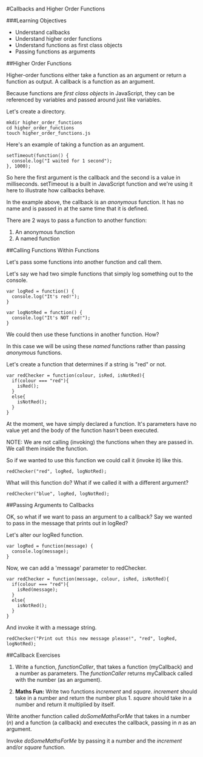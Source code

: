 #Callbacks and Higher Order Functions

###Learning Objectives
- Understand callbacks
- Understand higher order functions
- Understand functions as first class objects
- Passing functions as arguments

##Higher Order Functions

Higher-order functions either take a function as an argument or return a function as output. A callback is a function as an argument.

Because functions are *first class objects* in JavaScript, they can be referenced by variables and passed around just like variables.

Let's create a directory. 

```
mkdir higher_order_functions
cd higher_order_functions
touch higher_order_functions.js
```

Here's an example of taking a function as an argument.

```
setTimeout(function() {
  console.log("I waited for 1 second");
}, 1000);
```

So here the first argument is the callback and the second is a value in milliseconds. setTimeout is a built in JavaScript function and we're using it here to illustrate how callbacks behave. 

In the example above, the callback is an *anonymous* function. It has no name and is passed in at the same time that it is defined.

There are 2 ways to pass a function to another function:
1. An anonymous function
2. A named function

##Calling Functions Within Functions

Let's pass some functions into another function and call them.

Let's say we had two simple functions that simply log something out to the console.

```
var logRed = function() {
  console.log("It's red!");
}

var logNotRed = function() {
  console.log("It's NOT red!");
}
```

We could then use these functions in another function. How?

In this case we will be using these *named* functions rather than passing *anonymous* functions.

Let's create a function that determines if a string is "red" or not.


```
var redChecker = function(colour, isRed, isNotRed){
  if(colour === "red"){
    isRed();
  }
  else{
    isNotRed();
  }
}
```
At the moment, we have simply declared a function. It's parameters have no value yet and the body of the function hasn't been executed.

NOTE: We are not calling (invoking) the functions when they are passed in. We call them inside the function.

So if we wanted to use this function we could call it (invoke it) like this.

```
redChecker("red", logRed, logNotRed);
```

What will this function do? What if we called it with a different argument?

```
redChecker("blue", logRed, logNotRed);
```

##Passing Arguments to Callbacks

OK, so what if we want to pass an argument to a callback? Say we wanted to pass in the message that prints out in logRed?

Let's alter our logRed function.

```
var logRed = function(message) {
  console.log(message);
}
```

Now, we can add a 'message' parameter to redChecker.

```
var redChecker = function(message, colour, isRed, isNotRed){
  if(colour === "red"){
    isRed(message);
  }
  else{
    isNotRed();
  }
}
```
And invoke it with a message string.

```
redChecker("Print out this new message please!", "red", logRed, logNotRed);
```

##Callback Exercises

1. Write a function, *functionCaller*, that takes a function (myCallback) and a number as parameters. The *functionCaller* returns myCallback called with the number (as an argument).

2. **Maths Fun:** Write two functions *increment* and *square*. *increment* should take in a number and return the number plus 1. *square* should take in a number and return it multiplied by itself.

  Write another function called *doSomeMathsForMe* that takes in a number (*n*) and a function (a callback) and executes the callback, passing in *n* as an argument.

  Invoke *doSomeMathsForMe* by passing it a number and the *increment* and/or *square* function.
